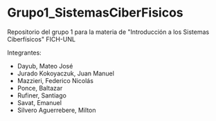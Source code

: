 # Grupo1_SistemasCiberFisicos
Repositorio del grupo 1 para la materia de "Introducción a los Sistemas Ciberfísicos" FICH-UNL

Integrantes:

- Dayub, Mateo José
- Jurado Kokoyaczuk, Juan Manuel
- Mazzieri, Federico Nicolás
- Ponce, Baltazar
- Rufiner, Santiago
- Savat, Emanuel
- Silvero Aguerrebere, Milton
